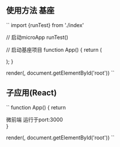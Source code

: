 ## 使用方法  基座
``
import {runTest} from './index'

// 启动microApp
runTest()

// 启动基座项目
function App() {
    return (
        <div class="mircroContainer">
            <micro-app-element name="microApp_1" url="//localhost:3000" />
            <micro-app-element name="microApp_2" url="//localhost:3005" />
        </div>
    );
}

render(<App />, document.getElementById('root'))
``
## 子应用(React)
``
function App() {
    return <div>微前端 运行于port:3000</div>
}

render(<App />, document.getElementById('root'))
``